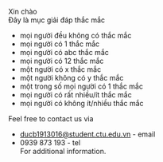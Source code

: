 Xin chào 
<br>
Đây là mục giải đáp thắc mắc<br>
- mọi người đều không có thắc mắc<br>
- mọi người có 1 thắc mắc<br>
- mọi người có abc thắc mắc<br>
- mọi người có 12 thắc mắc<br>
- một người có x thắc mắc<br>
- một người không có y thắc mắc<br>
- một trong số mọi người có 1 thắc mắc<br>
- mọi người có rất nhiều/ít thắc mắc<br>
- mọi người có không ít/nhiều thắc mắc<br>

Feel free to contact us via <br>
- ducb1913016@student.ctu.edu.vn - email <br>
- 0939 873 193 - tel <br>
For additional information.

